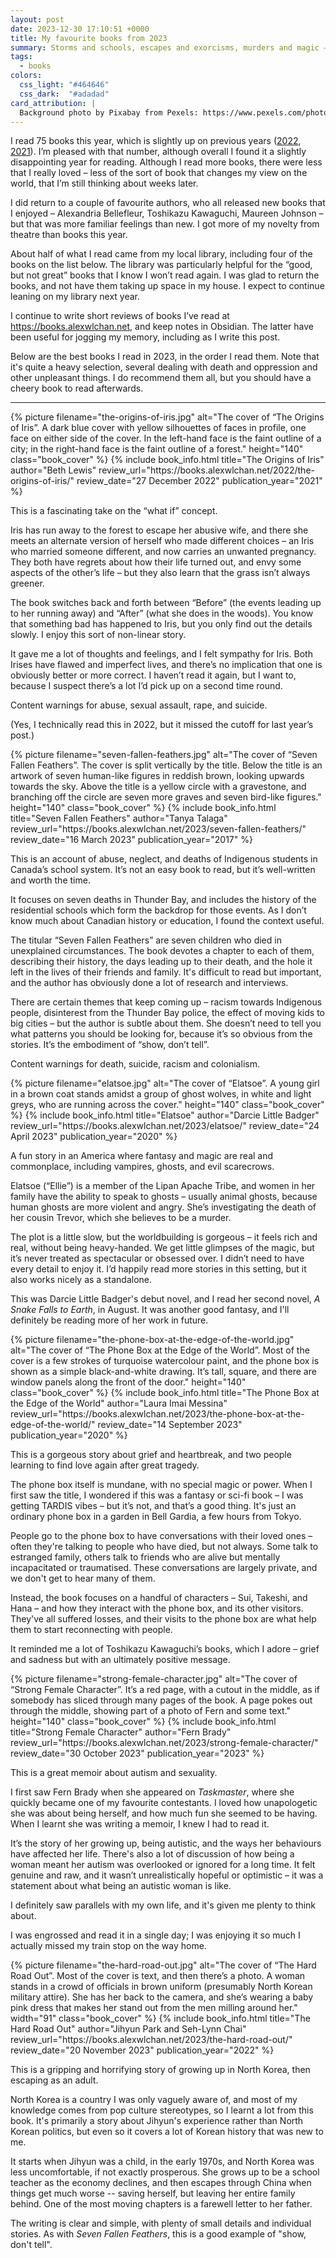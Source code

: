 ```yaml
---
layout: post
date: 2023-12-30 17:10:51 +0000
title: My favourite books from 2023
summary: Storms and schools, escapes and exorcisms, murders and magic – what I enjoyed reading this year.
tags:
  - books
colors:
  css_light: "#464646"
  css_dark:  "#adadad"
card_attribution: |
  Background photo by Pixabay from Pexels: https://www.pexels.com/photo/books-in-black-wooden-book-shelf-159711/
---
```


<style type="x-text/scss">
  @import "posts/_end_of_year_books.scss";

  #the_origins_of_iris     { @include book_styles(#2e2b64); }
  #seven_fallen_feathers   { @include book_styles(#a33b36); }
  #elatsoe                 { @include book_styles(#11515f); }
  #phone_box               { @include book_styles(#3bb5bf); }
  #strong_female_character { @include book_styles(#d93427); }
  #the_hard_road_out       { @include book_styles(#e23d32); }
</style>

<style type="x-text/scss" media="(prefers-color-scheme: dark)">
  @import "posts/_end_of_year_books.scss";

  #the_origins_of_iris     { @include book_styles(#f2e131); }
  #seven_fallen_feathers   { @include book_styles(#c3cbd3); }
  #elatsoe                 { @include book_styles(#f1f1f4); }
  #phone_box               { @include book_styles(#b5eef2);}
  #strong_female_character { @include book_styles(#f58970); }
  #the_hard_road_out       { @include book_styles(#f96970);}
</style>

I read 75 books this year, which is slightly up on previous years ([2022](/2022/2022-in-reading/), [2021](/2021/2021-in-reading/)).
I’m pleased with that number, although overall I found it a slightly disappointing year for reading.
Although I read more books, there were less that I really loved – less of the sort of book that changes my view on the world, that I’m still thinking about weeks later.

I did return to a couple of favourite authors, who all released new books that I enjoyed – Alexandria Bellefleur, Toshikazu Kawaguchi, Maureen Johnson – but that was more familiar feelings than new.
I got more of my novelty from theatre than books this year.

About half of what I read came from my local library, including four of the books on the list below.
The library was particularly helpful for the “good, but not great” books that I know I won’t read again.
I was glad to return the books, and not have them taking up space in my house.
I expect to continue leaning on my library next year.

I continue to write short reviews of books I’ve read at <https://books.alexwlchan.net>, and keep notes in Obsidian.
The latter have been useful for jogging my memory, including as I write this post.

Below are the best books I read in 2023, in the order I read them.
Note that it's quite a heavy selection, several dealing with death and oppression and other unpleasant things.
I do recommend them all, but you should have a cheery book to read afterwards.

---

<div class="book_review" id="the_origins_of_iris">
  {%
    picture
    filename="the-origins-of-iris.jpg"
    alt="The cover of “The Origins of Iris”. A dark blue cover with yellow silhouettes of faces in profile, one face on either side of the cover. In the left-hand face is the faint outline of a city; in the right-hand face is the faint outline of a forest."
    height="140"
    class="book_cover"
  %}
  {%
  include book_info.html
  title="The Origins of Iris"
  author="Beth Lewis"
  review_url="https://books.alexwlchan.net/2022/the-origins-of-iris/"
  review_date="27 December 2022"
  publication_year="2021"
%}
</div>

This is a fascinating take on the “what if” concept.

Iris has run away to the forest to escape her abusive wife, and there she meets an alternate version of herself who made different choices – an Iris who married someone different, and now carries an unwanted pregnancy.
They both have regrets about how their life turned out, and envy some aspects of the other’s life – but they also learn that the grass isn’t always greener.

The book switches back and forth between “Before” (the events leading up to her running away) and “After” (what she does in the woods).
You know that something bad has happened to Iris, but you only find out the details slowly.
I enjoy this sort of non-linear story.

It gave me a lot of thoughts and feelings, and I felt sympathy for Iris.
Both Irises have flawed and imperfect lives, and there’s no implication that one is obviously better or more correct.
I haven’t read it again, but I want to, because I suspect there’s a lot I’d pick up on a second time round.

Content warnings for abuse, sexual assault, rape, and suicide.

(Yes, I technically read this in 2022, but it missed the cutoff for last year’s post.)

<div class="book_review" id="seven_fallen_feathers">
  {%
    picture
    filename="seven-fallen-feathers.jpg"
    alt="The cover of “Seven Fallen Feathers”. The cover is split vertically by the title. Below the title is an artwork of seven human-like figures in reddish brown, looking upwards towards the sky. Above the title is a yellow circle with a gravestone, and branching off the circle are seven more graves and seven bird-like figures."
    height="140"
    class="book_cover"
  %}
  {%
    include book_info.html
    title="Seven Fallen Feathers"
    author="Tanya Talaga"
    review_url="https://books.alexwlchan.net/2023/seven-fallen-feathers/"
    review_date="16 March 2023"
    publication_year="2017"
  %}
</div>

This is an account of abuse, neglect, and deaths of Indigenous students in Canada’s school system.
It’s not an easy book to read, but it’s well-written and worth the time.

It focuses on seven deaths in Thunder Bay, and includes the history of the residential schools which form the backdrop for those events.
As I don’t know much about Canadian history or education, I found the context useful.

The titular “Seven Fallen Feathers” are seven children who died in unexplained circumstances.
The book devotes a chapter to each of them, describing their history, the days leading up to their death, and the hole it left in the lives of their friends and family.
It's difficult to read but important, and the author has obviously done a lot of research and interviews.

There are certain themes that keep coming up – racism towards Indigenous people, disinterest from the Thunder Bay police, the effect of moving kids to big cities – but the author is subtle about them.
She doesn’t need to tell you what patterns you should be looking for, because it’s so obvious from the stories.
It’s the embodiment of “show, don’t tell”.

Content warnings for death, suicide, racism and colonialism.

<div class="book_review" id="elatsoe">
  {%
    picture
    filename="elatsoe.jpg"
    alt="The cover of “Elatsoe”. A young girl in a brown coat stands amidst a group of ghost wolves, in white and light greys, who are running across the cover."
    height="140"
    class="book_cover"
  %}
  {%
    include book_info.html
    title="Elatsoe"
    author="Darcie Little Badger"
    review_url="https://books.alexwlchan.net/2023/elatsoe/"
    review_date="24 April 2023"
    publication_year="2020"
  %}
</div>

A fun story in an America where fantasy and magic are real and commonplace, including vampires, ghosts, and evil scarecrows.

Elatsoe (“Ellie”) is a member of the Lipan Apache Tribe, and women in her family have the ability to speak to ghosts – usually animal ghosts, because human ghosts are more violent and angry.
She’s investigating the death of her cousin Trevor, which she believes to be a murder.

The plot is a little slow, but the worldbuilding is gorgeous – it feels rich and real, without being heavy-handed.
We get little glimpses of the magic, but it’s never treated as spectacular or obsessed over.
I didn’t need to have every detail to enjoy it.
I’d happily read more stories in this setting, but it also works nicely as a standalone.

This was Darcie Little Badger's debut novel, and I read her second novel, *A Snake Falls to Earth*, in August.
It was another good fantasy, and I'll definitely be reading more of her work in future.

<div class="book_review" id="phone_box">
  {%
    picture
    filename="the-phone-box-at-the-edge-of-the-world.jpg"
    alt="The cover of “The Phone Box at the Edge of the World”. Most of the cover is a few strokes of turquoise watercolour paint, and the phone box is shown as a simple black-and-white drawing. It’s tall, square, and there are window panels along the front of the door."
    height="140"
    class="book_cover"
  %}
  {%
    include book_info.html
    title="The Phone Box at the Edge of the World"
    author="Laura Imai Messina"
    review_url="https://books.alexwlchan.net/2023/the-phone-box-at-the-edge-of-the-world/"
    review_date="14 September 2023"
    publication_year="2020"
  %}
</div>

This is a gorgeous story about grief and heartbreak, and two people learning to find love again after great tragedy.

The phone box itself is mundane, with no special magic or power.
When I first saw the title, I wondered if this was a fantasy or sci-fi book – I was getting TARDIS vibes – but it’s not, and that’s a good thing.
It's just an ordinary phone box in a garden in Bell Gardia, a few hours from Tokyo.

People go to the phone box to have conversations with their loved ones – often they're talking to people who have died, but not always.
Some talk to estranged family, others talk to friends who are alive but mentally incapacitated or traumatised.
These conversations are largely private, and we don't get to hear many of them.

Instead, the book focuses on a handful of characters – Sui, Takeshi, and Hana – and how they interact with the phone box, and its other visitors.
They've all suffered losses, and their visits to the phone box are what help them to start reconnecting with people.

It reminded me a lot of Toshikazu Kawaguchi’s books, which I adore – grief and sadness but with an ultimately positive message.

<div class="book_review" id="strong_female_character">
  {%
    picture
    filename="strong-female-character.jpg"
    alt="The cover of “Strong Female Character”. It’s a red page, with a cutout in the middle, as if somebody has sliced through many pages of the book. A page pokes out through the middle, showing part of a photo of Fern and some text."
    height="140"
    class="book_cover"
  %}
  {%
    include book_info.html
    title="Strong Female Character"
    author="Fern Brady"
    review_url="https://books.alexwlchan.net/2023/strong-female-character/"
    review_date="30 October 2023"
    publication_year="2023"
  %}
</div>

This is a great memoir about autism and sexuality.

I first saw Fern Brady when she appeared on <em>Taskmaster</em>, where she quickly became one of my favourite contestants.
I loved how unapologetic she was about being herself, and how much fun she seemed to be having.
When I learnt she was writing a memoir, I knew I had to read it.

It’s the story of her growing up, being autistic, and the ways her behaviours have affected her life.
There's also a lot of discussion of how being a woman meant her autism was overlooked or ignored for a long time.
It felt genuine and raw, and it wasn’t unrealistically hopeful or optimistic – it was a statement about what being an autistic woman is like.

I definitely saw parallels with my own life, and it's given me plenty to think about.

I was engrossed and read it in a single day; I was enjoying it so much I actually missed my train stop on the way home.

<div class="book_review" id="the_hard_road_out">
  {%
    picture
    filename="the-hard-road-out.jpg"
    alt="The cover of “The Hard Road Out”. Most of the cover is text, and then there’s a photo. A woman stands in a crowd of officials in brown uniform (presumably North Korean military attire). She has her back to the camera, and she’s wearing a baby pink dress that makes her stand out from the men milling around her."
    width="91"
    class="book_cover"
  %}
  {%
    include book_info.html
    title="The Hard Road Out"
    author="Jihyun Park and Seh-Lynn Chai"
    review_url="https://books.alexwlchan.net/2023/the-hard-road-out/"
    review_date="20 November 2023"
    publication_year="2022"
  %}
</div>

This is a gripping and horrifying story of growing up in North Korea, then escaping as an adult.

North Korea is a country I was only vaguely aware of, and most of my knowledge comes from pop culture stereotypes, so I learnt a lot from this book.
It's primarily a story about Jihyun's experience rather than North Korean politics, but even so it covers a lot of Korean history that was new to me.

It starts when Jihyun was a child, in the early 1970s, and North Korea was less uncomfortable, if not exactly prosperous.
She grows up to be a school teacher as the economy declines, and then escapes through China when things get much worse -- saving herself, but leaving her entire family behind.
One of the most moving chapters is a farewell letter to her father.

The writing is clear and simple, with plenty of small details and individual stories.
As with *Seven Fallen Feathers*, this is a good example of "show, don't tell".

<!-- The overall narrative is strong, but it's also full of small details and individual stories, which is the sort of thing I enjoy in memoirs. -->
